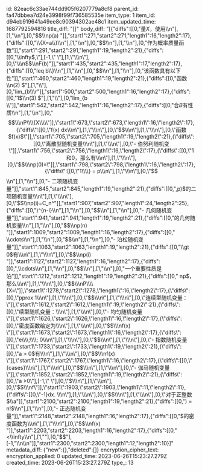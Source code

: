 id: 82eac6c33ae744dd905f6207779a8cf8
parent_id: fa47dbbea7d24e3998f99f736585535e
item_type: 1
item_id: d94eb919641a49ee8c90394302ae48c1
item_updated_time: 1687792594816
title_diff: "[]"
body_diff: "[{\"diffs\":[[0,\"量$X$，使用\\\n\"],[1,\"\\\n\"],[0,\"$$\\\np(a) \"]],\"start1\":271,\"start2\":271,\"length1\":16,\"length2\":17},{\"diffs\":[[0,\"\\\\{X=a\\\\}\\\n\"],[1,\"\\\n\"],[0,\"$$\\\n\"],[1,\"\\\n\"],[0,\"作为概率质量函数\"]],\"start1\":291,\"start2\":291,\"length1\":19,\"length2\":21},{\"diffs\":[[0,\"\\\\infty$,\"],[-1,\" \"],[1,\"\\\n\"],[0,\"\\\n$$\\\nF(b)\"]],\"start1\":435,\"start2\":435,\"length1\":17,\"length2\":17},{\"diffs\":[[0,\"leq b\\\\}\\\n\"],[1,\"\\\n\"],[0,\"$$\\\n\"],[1,\"\\\n\"],[0,\"该函数具有以下性\"]],\"start1\":460,\"start2\":460,\"length1\":19,\"length2\":21},{\"diffs\":[[0,\"函数\\\n(2) $\"],[1,\"\\\\\"],[0,\"lim_{b\\\\\r\"]],\"start1\":500,\"start2\":500,\"length1\":16,\"length2\":17},{\"diffs\":[[0,\"1$\\\n(3) $\"],[1,\"\\\\\"],[0,\"lim_{b \\\\\"]],\"start1\":542,\"start2\":542,\"length1\":16,\"length2\":17},{\"diffs\":[[0,\"合$B$有性质\\\n\"],[1,\"\\\n\"],[0,\"$$\\\nP\\\\{X\\\\\"]],\"start1\":673,\"start2\":673,\"length1\":16,\"length2\":17},{\"diffs\":[[0,\"f(x) dx\\\n\"],[1,\"\\\n\"],[0,\"$$\\\n\"],[1,\"\\\n\"],[0,\"函数$f(x)$\"]],\"start1\":705,\"start2\":705,\"length1\":19,\"length2\":21},{\"diffs\":[[0,\"离散型随机变量\\\n\"],[1,\"\\\n\"],[0,\"- 伯努利随机变\"]],\"start1\":756,\"start2\":756,\"length1\":16,\"length2\":17},{\"diffs\":[[0,\"1和0，那么有\\\n\"],[1,\"\\\n\"],[0,\"$$\\\np(0)=\"]],\"start1\":798,\"start2\":798,\"length1\":16,\"length2\":17},{\"diffs\":[[0,\"1\\\\} = p\\\n\"],[1,\"\\\n\"],[0,\"$$\\\n\"],[1,\"\\\n\"],[0,\"- 二项随机变量\"]],\"start1\":845,\"start2\":845,\"length1\":19,\"length2\":21},{\"diffs\":[[0,\",p)$的二项随机变量\\\n\"],[1,\"\\\n\"],[0,\"$$\\\np(i)=C_n^\"]],\"start1\":907,\"start2\":907,\"length1\":24,\"length2\":25},{\"diffs\":[[0,\")^{n-i}\\\n\"],[1,\"\\\n\"],[0,\"$$\\\n\"],[1,\"\\\n\"],[0,\"- 几何随机变量\"]],\"start1\":941,\"start2\":941,\"length1\":19,\"length2\":21},{\"diffs\":[[0,\"的几何随机变量\\\n\"],[1,\"\\\n\"],[0,\"$$\\\np(n) \"]],\"start1\":1009,\"start2\":1009,\"length1\":16,\"length2\":17},{\"diffs\":[[0,\" \\\\cdots\\\n\"],[1,\"\\\n\"],[0,\"$$\\\n\"],[1,\"\\\n\"],[0,\"- 泊松随机变量\"]],\"start1\":1063,\"start2\":1063,\"length1\":19,\"length2\":21},{\"diffs\":[[0,\"\\\\gt 0$有\\\n\"],[1,\"\\\n\"],[0,\"$$\\\np(i) \"]],\"start1\":1127,\"start2\":1127,\"length1\":16,\"length2\":17},{\"diffs\":[[0,\",\\\\cdots\\\n\"],[1,\"\\\n\"],[0,\"$$\\\n\"],[1,\"\\\n\"],[0,\"一个重要性质是泊\"]],\"start1\":1212,\"start2\":1212,\"length1\":19,\"length2\":21},{\"diffs\":[[0,\" np$，那么\\\n\"],[1,\"\\\n\"],[0,\"$$\\\nP\\\\{X=\"]],\"start1\":1278,\"start2\":1278,\"length1\":16,\"length2\":17},{\"diffs\":[[0,\"pprox 1\\\n\"],[1,\"\\\n\"],[0,\"$$\\\n\"],[1,\"\\\n\"],[0,\"连续型随机变量：\"]],\"start1\":1612,\"start2\":1612,\"length1\":19,\"length2\":21},{\"diffs\":[[0,\"续型随机变量：\\\n\"],[1,\"\\\n\"],[0,\"- 均匀随机变量\"]],\"start1\":1626,\"start2\":1626,\"length1\":16,\"length2\":17},{\"diffs\":[[0,\"密度函数给定为\\\n\"],[1,\"\\\n\"],[0,\"$$\\\nf(x) \"]],\"start1\":1673,\"start2\":1673,\"length1\":16,\"length2\":17},{\"diffs\":[[0,\"e\\\\;\\\\; 0\\\n\"],[1,\"\\\n\"],[0,\"$$\\\n\"],[1,\"\\\n\"],[0,\"- 指数随机变量\"]],\"start1\":1733,\"start2\":1733,\"length1\":19,\"length2\":21},{\"diffs\":[[0,\"a > 0$有\\\n\"],[1,\"\\\n\"],[0,\"$$\\\nf(x) \"]],\"start1\":1767,\"start2\":1767,\"length1\":16,\"length2\":17},{\"diffs\":[[0,\"{cases}\\\n\"],[1,\"\\\n\"],[0,\"$$\\\n\"],[1,\"\\\n\"],[0,\"- 伽马随机变量\"]],\"start1\":1852,\"start2\":1852,\"length1\":19,\"length2\":21},{\"diffs\":[[0,\"a >0\"],[-1,\" \"],[0,\"$\\\n\"],[1,\"\\\n\"],[0,\"$$\\\nf\"]],\"start1\":1903,\"start2\":1903,\"length1\":11,\"length2\":11},{\"diffs\":[[0,\"-1}dx. \\\n\"],[1,\"\\\n\"],[0,\"$$\\\n\"],[1,\"\\\n\"],[0,\"对于正整数$\\\\a\"]],\"start1\":2100,\"start2\":2100,\"length1\":19,\"length2\":21},{\"diffs\":[[0,\") = n!$\\\n\"],[1,\"\\\n\"],[0,\"- 正态随机变量\"]],\"start1\":2148,\"start2\":2148,\"length1\":16,\"length2\":17},{\"diffs\":[[0,\"$的密度函数为\\\n\"],[1,\"\\\n\"],[0,\"$$\\\nf(x) \"]],\"start1\":2203,\"start2\":2203,\"length1\":16,\"length2\":17},{\"diffs\":[[0,\"<\\\\infty\\\n\"],[1,\"\"],[0,\"$$\"],[-1,\"\\\n\\\n\"]],\"start1\":2300,\"start2\":2300,\"length1\":12,\"length2\":10}]"
metadata_diff: {"new":{},"deleted":[]}
encryption_cipher_text: 
encryption_applied: 0
updated_time: 2023-06-26T15:23:27.279Z
created_time: 2023-06-26T15:23:27.279Z
type_: 13